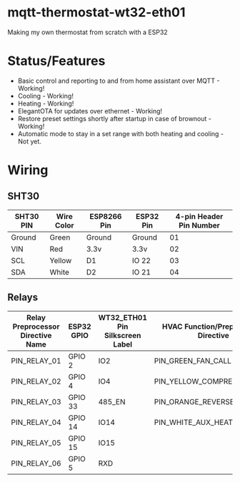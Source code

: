 # mqtt-thermostat-wt32-eth01
Making my own thermostat from scratch with a ESP32

# Status/Features

* Basic control and reporting to and from home assistant over MQTT - Working!
* Cooling - Working!
* Heating - Working!
* ElegantOTA for updates over ethernet - Working!
* Restore preset settings shortly after startup in case of brownout - Working!
* Automatic mode to stay in a set range with both heating and cooling - Not yet.

# Wiring

## SHT30

| SHT30 PIN | Wire Color | ESP8266 Pin | ESP32 Pin | 4-pin Header Pin Number |
|-----------|------------|-------------|-----------|-------------------------|
| Ground    | Green      | Ground      | Ground    | 01                      |
| VIN       | Red        | 3.3v        | 3.3v      | 02                      |
| SCL       | Yellow     | D1          | IO 22     | 03                      |
| SDA       | White      | D2          | IO 21     | 04                      |

## Relays

| Relay Preprocessor Directive Name | ESP32 GPIO | WT32_ETH01 Pin Silkscreen Label | HVAC Function/Preprocessor Directive |
|-----------------------------------|------------|---------------------------------|--------------------------------------|
| PIN_RELAY_01                      | GPIO 2     | IO2                             | PIN_GREEN_FAN_CALL                   |
| PIN_RELAY_02                      | GPIO 4     | IO4                             | PIN_YELLOW_COMPRESSOR_CALL           |
| PIN_RELAY_03                      | GPIO 33    | 485_EN                          | PIN_ORANGE_REVERSER_VALVE            |
| PIN_RELAY_04                      | GPIO 14    | IO14                            | PIN_WHITE_AUX_HEAT                   |
| PIN_RELAY_05                      | GPIO 15    | IO15                            |                                      |
| PIN_RELAY_06                      | GPIO 5     | RXD                             |                                      |
